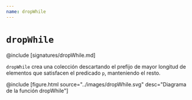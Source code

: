 ```yaml
---
name: dropWhile
---
```


# `dropWhile`

@include [signatures/dropWhile.md]

`dropWhile` crea una colección descartando el prefijo de mayor longitud de elementos que satisfacen el predicado `p`, manteniendo el resto.

@include [figure.html source="../images/dropWhile.svg" desc="Diagrama de la función dropWhile"]
